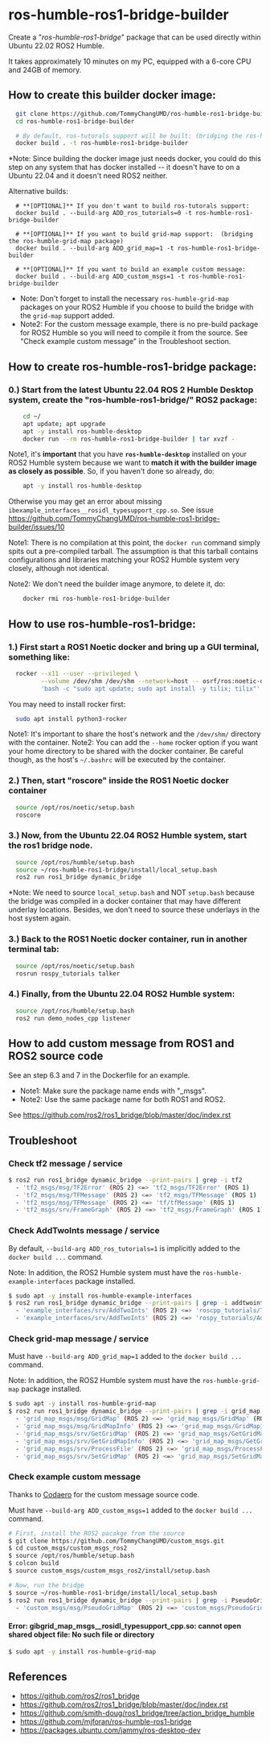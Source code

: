 # ros-humble-ros1-bridge-builder
Create a "*ros-humble-ros1-bridge*" package that can be used directly within Ubuntu 22.02 ROS2 Humble.

It takes approximately 10 minutes on my PC, equipped with a 6-core CPU and 24GB of memory.

## How to create this builder docker image:

``` bash
  git clone https://github.com/TommyChangUMD/ros-humble-ros1-bridge-builder.git
  cd ros-humble-ros1-bridge-builder

  # By default, ros-tutorals support will be built: (bridging the ros-humble-example-interfaces package)
  docker build . -t ros-humble-ros1-bridge-builder
```

*Note: Since building the docker image just needs docker, you could do this step on any system that has docker installed -- it doesn't have to on a Ubuntu 22.04 and it doesn't need ROS2 neither.

Alternative builds:
```
  # **[OPTIONAL]** If you don't want to build ros-tutorals support:
  docker build . --build-arg ADD_ros_tutorials=0 -t ros-humble-ros1-bridge-builder
  
  # **[OPTIONAL]** If you want to build grid-map support:  (bridging the ros-humble-grid-map package)
  docker build . --build-arg ADD_grid_map=1 -t ros-humble-ros1-bridge-builder

  # **[OPTIONAL]** If you want to build an example custom message:
  docker build . --build-arg ADD_custom_msgs=1 -t ros-humble-ros1-bridge-builder
```
- Note: Don't forget to install the necessary `ros-humble-grid-map` packages on your ROS2 Humble if you choose to build the bridge with the `grid-map` support added.
- Note2: For the custom message example, there is no pre-build package for ROS2 Humble so you will need to compile it from the source.  See "Check example custom message" in the Troubleshoot section.

## How to create ros-humble-ros1-bridge package:
###  0.) Start from the latest Ubuntu 22.04 ROS 2 Humble Desktop system, create the "ros-humble-ros1-bridge/" ROS2 package:

``` bash
    cd ~/
    apt update; apt upgrade
    apt -y install ros-humble-desktop
    docker run --rm ros-humble-ros1-bridge-builder | tar xvzf -
```

Note1, it's **important** that you have **`ros-humble-desktop`** installed on your ROS2 Humble system because we want to **match it with the builder image as closely as possible**.  So, if you haven't done so already, do:
``` bash
    apt -y install ros-humble-desktop
```
Otherwise you may get an error about missing `ibexample_interfaces__rosidl_typesupport_cpp.so`.  See issue https://github.com/TommyChangUMD/ros-humble-ros1-bridge-builder/issues/10


Note1: There is no compilation at this point, the `docker run` command simply spits out a pre-compiled tarball.  The assumption is that this tarball contains configurations and libraries matching your ROS2 Humble system very closely, although not identical.

Note2: We don't need the builder image anymore, to delete it, do:

``` bash
    docker rmi ros-humble-ros1-bridge-builder
```

## How to use ros-humble-ros1-bridge:
###  1.) First start a ROS1 Noetic docker and bring up a GUI terminal, something like:

``` bash
  rocker --x11 --user --privileged \
         --volume /dev/shm /dev/shm --network=host -- osrf/ros:noetic-desktop \
         'bash -c "sudo apt update; sudo apt install -y tilix; tilix"'
```
You may need to install rocker first:
``` bash
  sudo apt install python3-rocker
```
Note1: It's important to share the host's network and the `/dev/shm/` directory with the container.
Note2: You can add the `--home` rocker option if you want your home directory to be shared with the docker container.  Be careful though, as the host's `~/.bashrc` will be executed by the container.

###  2.) Then, start "roscore" inside the ROS1 Noetic docker container

``` bash
  source /opt/ros/noetic/setup.bash
  roscore
```

###  3.) Now, from the Ubuntu 22.04 ROS2 Humble system, start the ros1 bridge node.

``` bash
  source /opt/ros/humble/setup.bash
  source ~/ros-humble-ros1-bridge/install/local_setup.bash
  ros2 run ros1_bridge dynamic_bridge
```
*Note: We need to source `local_setup.bash` and NOT `setup.bash` because the bridge was compiled in a docker container that may have different underlay locations.  Besides, we don't need to source these underlays in the host system again.

###  3.) Back to the ROS1 Noetic docker container, run in another terminal tab:

``` bash
  source /opt/ros/noetic/setup.bash
  rosrun rospy_tutorials talker
```

###  4.) Finally, from the Ubuntu 22.04 ROS2 Humble system:

``` bash
  source /opt/ros/humble/setup.bash
  ros2 run demo_nodes_cpp listener
```

## How to add custom message from ROS1 and ROS2 source code
See an step 6.3 and 7 in the Dockerfile for an example.

- Note1: Make sure the package name ends with "_msgs".
- Note2: Use the same package name for both ROS1 and ROS2.
   
See https://github.com/ros2/ros1_bridge/blob/master/doc/index.rst


## Troubleshoot

### Check tf2 message / service
``` bash
$ ros2 run ros1_bridge dynamic_bridge --print-pairs | grep -i tf2
  - 'tf2_msgs/msg/TF2Error' (ROS 2) <=> 'tf2_msgs/TF2Error' (ROS 1)
  - 'tf2_msgs/msg/TFMessage' (ROS 2) <=> 'tf2_msgs/TFMessage' (ROS 1)
  - 'tf2_msgs/msg/TFMessage' (ROS 2) <=> 'tf/tfMessage' (ROS 1)
  - 'tf2_msgs/srv/FrameGraph' (ROS 2) <=> 'tf2_msgs/FrameGraph' (ROS 1)
```

### Check AddTwoInts message / service
By default, `--build-arg ADD_ros_tutorials=1` is implicitly added to the `docker build ...` command.

Note: In addition, the ROS2 Humble system must have the `ros-humble-example-interfaces` package installed.
``` bash
$ sudo apt -y install ros-humble-example-interfaces
$ ros2 run ros1_bridge dynamic_bridge --print-pairs | grep -i addtwoints
  - 'example_interfaces/srv/AddTwoInts' (ROS 2) <=> 'roscpp_tutorials/TwoInts' (ROS 1)
  - 'example_interfaces/srv/AddTwoInts' (ROS 2) <=> 'rospy_tutorials/AddTwoInts' (ROS 1)
```

### Check grid-map message / service
Must have `--build-arg ADD_grid_map=1` added to the `docker build ...` command.

Note: In addition, the ROS2 Humble system must have the `ros-humble-grid-map` package installed.
``` bash
$ sudo apt -y install ros-humble-grid-map
$ ros2 run ros1_bridge dynamic_bridge --print-pairs | grep -i grid_map
  - 'grid_map_msgs/msg/GridMap' (ROS 2) <=> 'grid_map_msgs/GridMap' (ROS 1)
  - 'grid_map_msgs/msg/GridMapInfo' (ROS 2) <=> 'grid_map_msgs/GridMapInfo' (ROS 1)
  - 'grid_map_msgs/srv/GetGridMap' (ROS 2) <=> 'grid_map_msgs/GetGridMap' (ROS 1)
  - 'grid_map_msgs/srv/GetGridMapInfo' (ROS 2) <=> 'grid_map_msgs/GetGridMapInfo' (ROS 1)
  - 'grid_map_msgs/srv/ProcessFile' (ROS 2) <=> 'grid_map_msgs/ProcessFile' (ROS 1)
  - 'grid_map_msgs/srv/SetGridMap' (ROS 2) <=> 'grid_map_msgs/SetGridMap' (ROS 1)
```

### Check example custom message
Thanks to [Codaero](https://github.com/Codaero) for the custom message source code.

Must have `--build-arg ADD_custom_msgs=1` added to the `docker build ...` command.
``` bash
# First, install the ROS2 pacakge from the source
$ git clone https://github.com/TommyChangUMD/custom_msgs.git 
$ cd custom_msgs/custom_msgs_ros2 
$ source /opt/ros/humble/setup.bash
$ colcon build 
$ source custom_msgs/custom_msgs_ros2/install/setup.bash

# Now, run the bridge
$ source ~/ros-humble-ros1-bridge/install/local_setup.bash
$ ros2 run ros1_bridge dynamic_bridge --print-pairs | grep -i PseudoGridMap
  - 'custom_msgs/msg/PseudoGridMap' (ROS 2) <=> 'custom_msgs/PseudoGridMap' (ROS 1)
```

#### Error: gibgrid_map_msgs__rosidl_typesupport_cpp.so: cannot open shared object file: No such file or directory
``` bash
$ sudo apt -y install ros-humble-grid-map
```

## References
- https://github.com/ros2/ros1_bridge
- https://github.com/ros2/ros1_bridge/blob/master/doc/index.rst
- https://github.com/smith-doug/ros1_bridge/tree/action_bridge_humble
- https://github.com/mjforan/ros-humble-ros1-bridge
- https://packages.ubuntu.com/jammy/ros-desktop-dev
